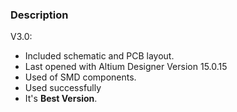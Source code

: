### Description

V3.0:
- Included schematic and PCB layout.
- Last opened with Altium Designer Version 15.0.15
- Used of SMD components.
- Used successfully
- It's **Best Version**.